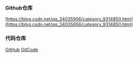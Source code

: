 ### Github仓库

[https://blog.csdn.net/qq_34035956/category_9314850.html](https://blog.csdn.net/qq_34035956/category_9314850.html)

### 代码仓库

[GitHub](https://github.com/hankangwen)
[GitCode](https://gitcode.net/qq_34035956)

